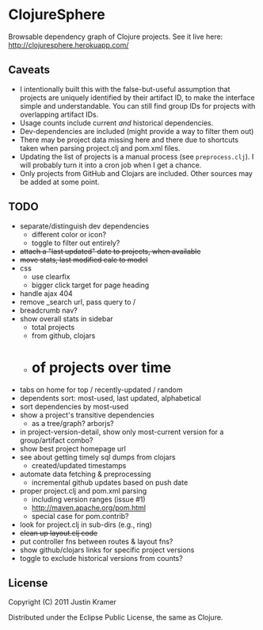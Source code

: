 # ClojureSphere

Browsable dependency graph of Clojure projects. See it live here: http://clojuresphere.herokuapp.com/

## Caveats

* I intentionally built this with the false-but-useful assumption that projects are uniquely identified by their artifact ID, to make the interface simple and understandable. You can still find group IDs for projects with overlapping artifact IDs.
* Usage counts include current *and* historical dependencies.
* Dev-dependencies are included (might provide a way to filter them out)
* There may be project data missing here and there due to shortcuts taken when parsing project.clj and pom.xml files.
* Updating the list of projects is a manual process (see `preprocess.clj`). I will probably turn it into a cron job when I get a chance.
* Only projects from GitHub and Clojars are included. Other sources may be added at some point.

## TODO

- separate/distinguish dev dependencies
  - different color or icon?
  - toggle to filter out entirely?
- ~~attach a "last updated" date to projects, when available~~
- ~~move stats, last modified calc to model~~
- css
  - use clearfix
  - bigger click target for page heading
- handle ajax 404
- remove _search url, pass query to /
- breadcrumb nav?
- show overall stats in sidebar
  - total projects
  - from github, clojars
  - # of projects over time
- tabs on home for top / recently-updated / random
- dependents sort: most-used, last updated, alphabetical
- sort dependencies by most-used
- show a project's transitive dependencies
  - as a tree/graph? arborjs?
- in project-version-detail, show only most-current version for a group/artifact combo?
- show best project homepage url
- see about getting timely sql dumps from clojars
  - created/updated timestamps
- automate data fetching & preprocessing
  - incremental github updates based on push date
- proper project.clj and pom.xml parsing
  - including version ranges (issue #1)
  - http://maven.apache.org/pom.html
  - special case for pom.contrib?
- look for project.clj in sub-dirs (e.g., ring)
- ~~clean up layout.clj code~~
- put controller fns between routes & layout fns?
- show github/clojars links for specific project versions
- toggle to exclude historical versions from counts?

## License

Copyright (C) 2011 Justin Kramer

Distributed under the Eclipse Public License, the same as Clojure.

